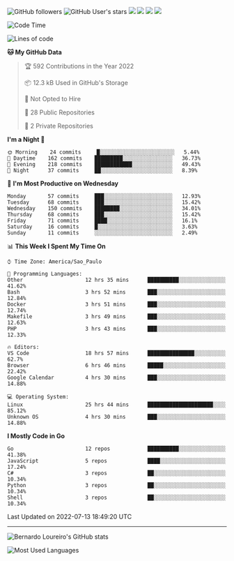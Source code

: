 ![GitHub followers](https://img.shields.io/github/followers/bernardolm?style=for-the-badge&label=GitHub%20followers) ![GitHub User's stars](https://img.shields.io/github/stars/bernardolm?style=for-the-badge&label=GitHub%20User's%20stars) [![](https://img.shields.io/static/v1?logo=linkedin&label=LinkedIn&message=bernardolm&color=0A66C2&style=for-the-badge)](https://www.linkedin.com/in/bernardolm) [![](https://img.shields.io/static/v1?logo=lastdotfm&label=last.fm&message=bernardolm&color=D51007&style=for-the-badge)](https://www.last.fm/user/bernardolm) [![](https://img.shields.io/static/v1?logo=spotify&label=spotify&message=bernardolou&color=1ED760&style=for-the-badge)](https://open.spotify.com/user/bernardolou) [![](https://img.shields.io/static/v1?logo=awesomelists&label=My%20awesome%20stars&message=⭐⭐⭐&color=FC60A8&style=for-the-badge)](https://github.com/bernardolm/awesome-stars)

<!--START_SECTION:waka-->
![Code Time](http://img.shields.io/badge/Code%20Time-1%2C580%20hrs%206%20mins-blue)

![Lines of code](https://img.shields.io/badge/From%20Hello%20World%20I%27ve%20Written--16%20Thousand%20lines%20of%20code-blue)

**🐱 My GitHub Data** 

> 🏆 592 Contributions in the Year 2022
 > 
> 📦 12.3 kB Used in GitHub's Storage 
 > 
> 🚫 Not Opted to Hire
 > 
> 📜 28 Public Repositories 
 > 
> 🔑 2 Private Repositories  
 > 
**I'm a Night 🦉** 

```text
🌞 Morning    24 commits     █░░░░░░░░░░░░░░░░░░░░░░░░   5.44% 
🌆 Daytime    162 commits    █████████░░░░░░░░░░░░░░░░   36.73% 
🌃 Evening    218 commits    ████████████░░░░░░░░░░░░░   49.43% 
🌙 Night      37 commits     ██░░░░░░░░░░░░░░░░░░░░░░░   8.39%

```
📅 **I'm Most Productive on Wednesday** 

```text
Monday       57 commits     ███░░░░░░░░░░░░░░░░░░░░░░   12.93% 
Tuesday      68 commits     ███░░░░░░░░░░░░░░░░░░░░░░   15.42% 
Wednesday    150 commits    ████████░░░░░░░░░░░░░░░░░   34.01% 
Thursday     68 commits     ███░░░░░░░░░░░░░░░░░░░░░░   15.42% 
Friday       71 commits     ████░░░░░░░░░░░░░░░░░░░░░   16.1% 
Saturday     16 commits     █░░░░░░░░░░░░░░░░░░░░░░░░   3.63% 
Sunday       11 commits     ░░░░░░░░░░░░░░░░░░░░░░░░░   2.49%

```


📊 **This Week I Spent My Time On** 

```text
⌚︎ Time Zone: America/Sao_Paulo

💬 Programming Languages: 
Other                    12 hrs 35 mins      ██████████░░░░░░░░░░░░░░░   41.62% 
Bash                     3 hrs 52 mins       ███░░░░░░░░░░░░░░░░░░░░░░   12.84% 
Docker                   3 hrs 51 mins       ███░░░░░░░░░░░░░░░░░░░░░░   12.74% 
Makefile                 3 hrs 49 mins       ███░░░░░░░░░░░░░░░░░░░░░░   12.63% 
PHP                      3 hrs 43 mins       ███░░░░░░░░░░░░░░░░░░░░░░   12.33%

🔥 Editors: 
VS Code                  18 hrs 57 mins      ███████████████░░░░░░░░░░   62.7% 
Browser                  6 hrs 46 mins       █████░░░░░░░░░░░░░░░░░░░░   22.42% 
Google Calendar          4 hrs 30 mins       ███░░░░░░░░░░░░░░░░░░░░░░   14.88%

💻 Operating System: 
Linux                    25 hrs 44 mins      █████████████████████░░░░   85.12% 
Unknown OS               4 hrs 30 mins       ███░░░░░░░░░░░░░░░░░░░░░░   14.88%

```

**I Mostly Code in Go** 

```text
Go                       12 repos            ██████████░░░░░░░░░░░░░░░   41.38% 
JavaScript               5 repos             ████░░░░░░░░░░░░░░░░░░░░░   17.24% 
C#                       3 repos             ██░░░░░░░░░░░░░░░░░░░░░░░   10.34% 
Python                   3 repos             ██░░░░░░░░░░░░░░░░░░░░░░░   10.34% 
Shell                    3 repos             ██░░░░░░░░░░░░░░░░░░░░░░░   10.34%

```



 Last Updated on 2022-07-13 18:49:20 UTC
<!--END_SECTION:waka-->

---

![Bernardo Loureiro's GitHub stats](https://github-readme-stats.vercel.app/api?username=bernardolm&count_private=true&show_icons=true&theme=nightowl&include_all_commits=true)

![Most Used Languages](https://github-readme-stats.vercel.app/api/top-langs/?username=bernardolm&theme=nightowl&langs_count=99)
